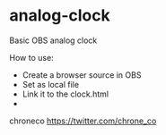 # analog-clock
Basic OBS analog clock

How to use:
- Create a browser source in OBS
- Set as local file
- Link it to the clock.html
- 
chroneco https://twitter.com/chrone_co
